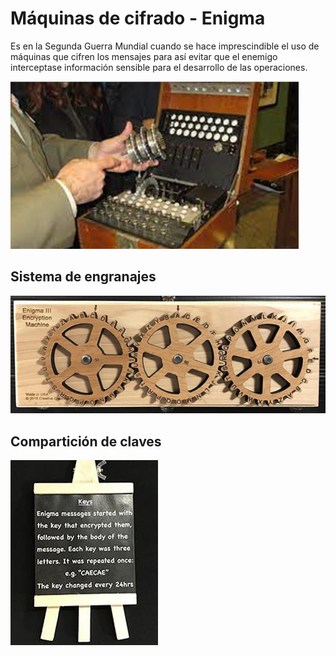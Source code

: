 # Máquinas de cifrado - Enigma

Es en la Segunda Guerra Mundial cuando se hace imprescindible el uso de máquinas que cifren los mensajes para así evitar que el enemigo interceptase información sensible para el desarrollo de las operaciones.

![](img/2022-11-24-21-24-06.png)

## Sistema de engranajes

![](img/2022-11-25-17-37-25.png)

## Compartición de claves

![](img/2022-11-25-17-37-07.png)